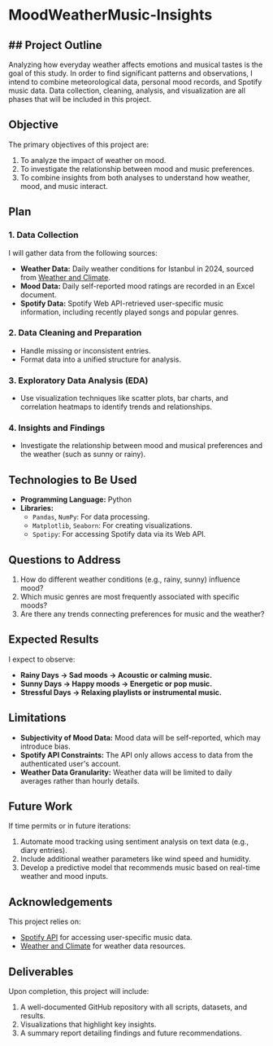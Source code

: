 # MoodWeatherMusic-Insights

## ## Project Outline  
Analyzing how everyday weather affects emotions and musical tastes is the goal of this study. In order to find significant patterns and observations, I intend to combine meteorological data, personal mood records, and Spotify music data. Data collection, cleaning, analysis, and visualization are all phases that will be included in this project.


## **Objective**
The primary objectives of this project are:
1. To analyze the impact of weather on mood.
2. To investigate the relationship between mood and music preferences.
3. To combine insights from both analyses to understand how weather, mood, and music interact.


## **Plan**
### **1. Data Collection**
I will gather data from the following sources:
- **Weather Data:** Daily weather conditions for Istanbul in 2024, sourced from [Weather and Climate](https://weather-and-climate.com/).
- **Mood Data:** Daily self-reported mood ratings are recorded in an Excel document.
- **Spotify Data:** Spotify Web API-retrieved user-specific music information, including recently played songs and popular genres.

### **2. Data Cleaning and Preparation**
- Handle missing or inconsistent entries.
- Format data into a unified structure for analysis.

### **3. Exploratory Data Analysis (EDA)**
- Use visualization techniques like scatter plots, bar charts, and correlation heatmaps to identify trends and relationships.

### **4. Insights and Findings**
- Investigate the relationship between mood and musical preferences and the weather (such as sunny or rainy).


## **Technologies to Be Used**
- **Programming Language:** Python
- **Libraries:**
  - `Pandas`, `NumPy`: For data processing.
  - `Matplotlib`, `Seaborn`: For creating visualizations.
  - `Spotipy`: For accessing Spotify data via its Web API.


## **Questions to Address**
1. How do different weather conditions (e.g., rainy, sunny) influence mood?
2. Which music genres are most frequently associated with specific moods?
3. Are there any trends connecting preferences for music and the weather?


## **Expected Results**
I expect to observe:
- **Rainy Days → Sad moods → Acoustic or calming music.**
- **Sunny Days → Happy moods → Energetic or pop music.**
- **Stressful Days → Relaxing playlists or instrumental music.**


## **Limitations**
- **Subjectivity of Mood Data:** Mood data will be self-reported, which may introduce bias.
- **Spotify API Constraints:** The API only allows access to data from the authenticated user's account.
- **Weather Data Granularity:** Weather data will be limited to daily averages rather than hourly details.


## **Future Work**
If time permits or in future iterations:
1. Automate mood tracking using sentiment analysis on text data (e.g., diary entries).
2. Include additional weather parameters like wind speed and humidity.
3. Develop a predictive model that recommends music based on real-time weather and mood inputs.


## **Acknowledgements**
This project relies on:
- [Spotify API](https://developer.spotify.com/) for accessing user-specific music data.
- [Weather and Climate](https://weather-and-climate.com/) for weather data resources.


## **Deliverables**
Upon completion, this project will include:
1. A well-documented GitHub repository with all scripts, datasets, and results.
2. Visualizations that highlight key insights.
3. A summary report detailing findings and future recommendations.
